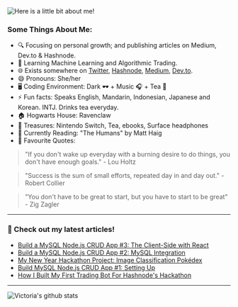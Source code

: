 <img src="https://github.com/victoria-lo/victoria-lo/blob/master/myGif.gif" alt="Here is a little bit about me!">

### Some Things About Me:

- 🔍 Focusing on personal growth; and publishing articles on Medium, Dev.to & Hashnode.
- 🌱 Learning Machine Learning and Algorithmic Trading.
- 🌐 Exists somewhere on [Twitter](https://twitter.com/lo_victoria2666), [Hashnode](https://lo-victoria.com/), [Medium](https://medium.com/@victoria2666), [Dev.to](https://dev.to/lo_victoria2666).
- 😄 Pronouns: She/her
- 🖥️ Coding Environment: Dark 🕶️ + Music 🎧 + Tea 🍵
- ⚡ Fun facts: Speaks English, Mandarin, Indonesian, Japanese and Korean. INTJ. Drinks tea everyday.
- 🏠 Hogwarts House: Ravenclaw
- 💎 Treasures: Nintendo Switch, Tea, ebooks, Surface headphones
- 📖 Currently Reading: "The Humans" by Matt Haig
- 💬 Favourite Quotes: 
> "If you don't wake up everyday with a burning desire to do things, you don't have enough goals." - Lou Holtz

> "Success is the sum of small efforts, repeated day in and day out." - Robert Collier

> "You don't have to be great to start, but you have to start to be great"  - Zig Zagler

------

### 📝 Check out my latest articles!
<!-- BLOG:START -->
- [Build a MySQL Node.js CRUD App #3: The Client-Side with React](https://lo-victoria.com/build-a-mysql-nodejs-crud-app-3-the-client-side-with-react)
- [Build a MySQL Node.js CRUD App #2: MySQL Integration](https://lo-victoria.com/build-a-mysql-nodejs-crud-app-2-mysql-integration)
- [My New Year Hackathon Project: Image Classification Pokédex](https://lo-victoria.com/my-new-year-hackathon-project-image-classification-pokedex-1)
- [Build MySQL Node.js CRUD App #1: Setting Up](https://lo-victoria.com/build-mysql-nodejs-crud-app-1-setting-up)
- [How I Built My First Trading Bot For Hashnode's Hackathon](https://lo-victoria.com/how-i-built-my-first-trading-bot-for-hashnodes-hackathon)
<!-- BLOG:END -->

-----

![Victoria's github stats](https://github-readme-stats.vercel.app/api?username=victoria-lo&show_icons=true&count_private=true&hide=issues,prs)
